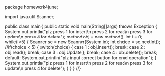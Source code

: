 package homework4june;

import java.util.Scanner;

public class main {
	public static void main(String[]args) throws Exception {
		System.out.println("plz press 1 for insert\n press 2 for read\n press 3 for update\n press 4 for delete");
		method obj = new method();
		int i = 0;
		while(i<5) {
		Scanner sc = new Scanner(System.in);
		int choice = sc.nextInt();
		//if(choice < 5) {
		switch(choice) {
		case 1 : obj.insert();
		break;
		case 2 : obj.read();
		break;
		case 3 : obj.Update();
		break;
		case 4 : obj.delete();
		break;
		default: System.out.println("plz input correct button for crud operation");
		}
		System.out.println("plz press 1 for insert\n press 2 for read\n press 3 for update\n press 4 for delete");
		}
		}
	}
//}
	
